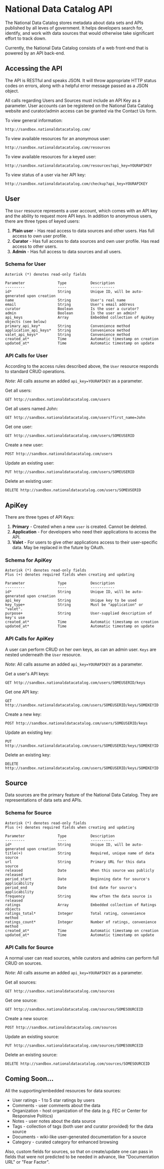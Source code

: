 # National Data Catalog API

The National Data Catalog stores metadata about data sets and APIs published by all leves of government. It helps developers search for, identify, and work with data sources that would otherwise take significant effort to track down.

Currently, the National Data Catalog consists of a web front-end that is powered by an API back-end.

## Accessing the API

The API is RESTful and speaks JSON. It will throw appropriate HTTP status codes on errors, along with a helpful error message passed as a JSON object.

All calls regarding Users and Sources must include an API Key as a parameter.
User accounts can be registered on the National Data Catalog website and curator/admin access can be granted via the Contact Us form.

To view general information:

    http://sandbox.nationaldatacatalog.com/
    
To view available resources for an anonymous user:

    http://sandbox.nationaldatacatalog.com/resources
    
To view available resources for a keyed user:

    http://sandbox.nationaldatacatalog.com/resources?api_key=YOURAPIKEY

To view status of a user via her API key:

    http://sandbox.nationaldatacatalog.com/checkup?api_key=YOURAPIKEY
    
## User

The `User` resource represents a user account, which comes with an API key and the ability to request more API keys. In addition to anonymous users, there are three types of keyed users:

1. **Plain user** - Has read access to data sources and other users. Has full access to own user profile.
2. **Curator** - Has full access to data sources and own user profile. Has read access to other users.
3. **Admin** - Has full access to data sources and all users.

### Schema for User

    Asterisk (*) denotes read-only fields

    Parameter               Type           Description
    ---------               ----           -----------
    id*                     String         Unique ID, will be auto-generated upon creation
    name                    String         User's real name
    email                   String         User's email address
    curator                 Boolean        Is the user a curator?
    admin                   Boolean        Is the user an admin?
    api_keys                Array          Embedded collection of ApiKey objects (see below)
    primary_api_key*        String         Convenience method
    application_api_keys*   String         Convenience method
    valet_api_keys*         String         Convenience method
    created_at*             Time           Automatic timestamp on creation
    updated_at*             Time           Automatic timestamp on update

### API Calls for User

According to the access rules described above, the `User` resource responds to standard CRUD operations.

*Note*: All calls assume an added `api_key=YOURAPIKEY` as a parameter.

Get all users:

    GET http://sandbox.nationaldatacatalog.com/users
    
Get all users named John:

    GET http://sandbox.nationaldatacatalog.com/users?first_name=John

Get one user:

    GET http://sandbox.nationaldatacatalog.com/users/SOMEUSERID
    
Create a new user:

    POST http://sandbox.nationaldatacatalog.com/users

Update an existing user:

    PUT http://sandbox.nationaldatacatalog.com/users/SOMEUSERID
    
Delete an existing user:

    DELETE http://sandbox.nationaldatacatalog.com/users/SOMEUSERID
    
## ApiKey

There are three types of API Keys:

1. **Primary** - Created when a new `user` is created. Cannot be deleted.
2. **Application** - For developers who need their applications to access the API.
3. **Valet** - For users to give other applications access to their user-specific data. May be replaced in the future by OAuth.

### Schema for ApiKey

    Asterisk (*) denotes read-only fields
    Plus (+) denotes required fields when creating and updating

    Parameter               Type           Description
    ---------               ----           -----------
    id*                     String         Unique ID, will be auto-generated upon creation
    api_key                 String         Unique key to be used
    key_type+               String         Must be "application" or "valet".
    purpose+                String         User-supplied description of key's use
    created_at*             Time           Automatic timestamp on creation
    updated_at*             Time           Automatic timestamp on update
    
### API Calls for ApiKey

A user can perform CRUD on her own keys, as can an admin user. `Keys` are nested underneath the `User` resource.

*Note*: All calls assume an added `api_key=YOURAPIKEY` as a parameter.

Get a user's API keys:

    GET http://sandbox.nationaldatacatalog.com/users/SOMEUSERID/keys

Get one API key:

    GET http://sandbox.nationaldatacatalog.com/users/SOMEUSERID/keys/SOMEKEYID
    
Create a new key:

    POST http://sandbox.nationaldatacatalog.com/users/SOMEUSERID/keys

Update an existing key:

    PUT http://sandbox.nationaldatacatalog.com/users/SOMEUSERID/keys/SOMEKEYID
    
Delete an existing key:

    DELETE http://sandbox.nationaldatacatalog.com/users/SOMEUSERID/keys/SOMEKEYID
    
## Source

Data sources are the primary feature of the National Data Catalog. They are representations of data sets and APIs.

### Schema for Source

    Asterisk (*) denotes read-only fields
    Plus (+) denotes required fields when creating and updating

    Parameter               Type           Description
    ---------               ----           -----------
    id*                     String         Unique ID, will be auto-generated upon creation
    title(+)                String         Required, unique name of data source
    url                     String         Primary URL for this data source
    released                Date           When this source was publicly released
    period_start            Date           Beginning date for source's applicability
    period_end              Date           End date for source's applicability
    frequency               String         How often the data source is released
    ratings                 Array          Embedded collection of Ratings objects
    ratings_total*          Integer        Total rating, convenience method
    ratings_count*          Integer        Number of ratings, convenience method
    created_at*             Time           Automatic timestamp on creation
    updated_at*             Time           Automatic timestamp on update

### API Calls for Source

A normal user can read sources, while curators and admins can perform full CRUD on sources.

*Note*: All calls assume an added `api_key=YOURAPIKEY` as a parameter.

Get all sources:

    GET http://sandbox.nationaldatacatalog.com/sources

Get one source:

    GET http://sandbox.nationaldatacatalog.com/sources/SOMESOURCEID
    
Create a new source:

    POST http://sandbox.nationaldatacatalog.com/sources

Update an existing source:

    PUT http://sandbox.nationaldatacatalog.com/sources/SOMESOURCEID
    
Delete an existing source:

    DELETE http://sandbox.nationaldatacatalog.com/sources/SOMESOURCEID
    
## Coming Soon...

All the supporting/embedded resources for data sources:

* User ratings - 1 to 5 star ratings by users
* Comments - user comments about the data
* Organization - host organization of the data (e.g. FEC or Center for Responsive Politics)
* Notes - user notes about the data source
* Tags - collection of tags (both user and curator provided) for the data source
* Documents - wiki-like user-generated documentation for a source
* Category - curated category for enhanced browsing

Also, custom fields for sources, so that on create/update one can pass in fields that were not predicted to be needed in advance, like "Documentation URL" or "Fear Factor".